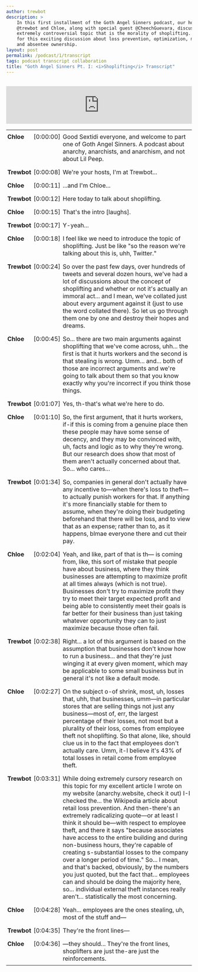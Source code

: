 ```yaml
---
author: trewbot
description: >
    In this first installment of the Goth Angel Sinners podcast, our hosts
    @trewbot and Chloe, along with special guest @CheechGuevara, discuss the
    extremely controversial topic that is the morality of shoplifting. Join us
    for this exciting discussion about loss prevention, optimization, morality,
    and absentee ownership.
layout: post
permalink: /podcast/1/transcript
tags: podcast transcript collaboration
title: "Goth Angel Sinners Pt. I: <i>Shoplifting</i> Transcript"
---
```


<br>

<iframe src="https://anchor.fm/gthnglsnnrs/embed" height="102px" width="100%"
frameborder="0" scrolling="no"></iframe>

<style>
    .transcript tr {
        vertical-align: top;
    }
    .transcript td {
        padding: 0.5rem 0.2rem;
    }
</style>

<table class="transcript">
    <tr>
        <td><b>Chloe</b></td>
        <td>[0:00:00]</td>
        <td>Good Sextidi everyone, and welcome to part one of Goth Angel Sinners. A podcast about anarchy, anarchists, and anarchism, and not about Lil Peep.</td>
    </tr>
    <tr>
        <td><b>Trewbot</b></td>
        <td>[0:00:08]</td>
        <td>We're your hosts, I'm at Trewbot...</td>
    </tr>
    <tr>
        <td><b>Chloe</b></td>
        <td>[0:00:11]</td>
        <td>...and I'm Chloe...</td>
    </tr>
    <tr>
        <td><b>Trewbot</b></td>
        <td>[0:00:12]</td>
        <td>Here today to talk about shoplifting.</td>
    </tr>
    <tr>
        <td><b>Chloe</b></td>
        <td>[0:00:15]</td>
        <td>That's the intro [laughs].</td>
    </tr>
    <tr>
        <td><b>Trewbot</b></td>
        <td>[0:00:17]</td>
        <td>Y-yeah...</td>
    </tr>
    <tr>
        <td><b>Chloe</b></td>
        <td>[0:00:18]</td>
        <td>I feel like we need to introduce the topic of shoplifting. Just be like "so the reason we're talking about this is, uhh, Twitter."</td>
    </tr>
    <tr>
        <td><b>Trewbot</b></td>
        <td>[0:00:24]</td>
        <td>So over the past few days, over hundreds of tweets and several dozen hours, we've had a lot of discussions about the concept of shoplifting and whether or not it's actually an immoral act... and I mean, we've collated just about every argument against it (just to use the word collated there). So let us go through them one by one and destroy their hopes and dreams.</td>
    </tr>
    <tr>
        <td><b>Chloe</b></td>
        <td>[0:00:45]</td>
        <td>So... there are two main arguments against shoplifting that we've come across, uhh... the first is that it hurts workers and the second is that stealing is wrong. Umm... and... both of those are incorrect arguments and we're going to talk about them so that you know exactly why you're incorrect if you think those things.</td>
    </tr>
    <tr>
		<td><b>Trewbot</b></td>
		<td>[0:01:07]</td>
		<td>Yes, th-that's what we're here to do.</td>
	</tr>
	<tr>
		<td><b>Chloe</b></td>
		<td>[0:01:10]</td>
		<td>So, the first argument, that it hurts workers, if-if this is coming from a genuine place then these people may have some sense of decency, and they may be convinced with, uh, facts and logic as to why they're wrong. But our research does show that most of them aren't actually concerned about that. So... who cares...</td>
	</tr>
	<tr>
		<td><b>Trewbot</b></td>
		<td>[0:01:34]</td>
		<td>So, companies in general don't actually have any incentive to&mdash;when there's loss to theft&mdash;to actually punish workers for that. If anything it's more financially stable for them to assume, when they're doing their budgeting beforehand that there will be loss, and to view that as an expense; rather than to, as it happens, blmae everyone there and cut their pay. </td>
	</tr>
	<tr>
		<td><b>Chloe</b></td>
		<td>[0:02:04]</td>
		<td>Yeah, and like, part of that is th&mdash; is coming from, like, this sort of mistake that people have about business, where they think businesses are attempting to maximize profit at all times always (which is not true). Businesses don't try to maximize profit they try to meet their target expected profit and being able to consistently meet their goals is far better for their business than just taking whatever opportunity they can to just maximize because those often fail.</td>
	</tr>
	<tr>
		<td><b>Trewbot</b></td>
		<td>[0:02:38]</td>
		<td>Right... a lot of this argument is based on the assumption that businesses don't know how to run a business... and that they're just winging it at every given moment, which may be applicable to some small business but in general it's not like a default mode.</td>
	</tr>
	<tr>
		<td><b>Chloe</b></td>
		<td>[0:02:27]</td>
		<td>On the subject o-of shrink, most, uh, losses that, uhh, that businesses, umm&mdash;in particular stores that are selling things not just any business&mdash;most of, err, the largest percentage of their losses, not most but a plurality of their loss, comes from employee theft not shoplifting. So that alone, like, should clue us in to the fact that employees don't actually care. Umm, it-I believe it's 43% of total losses in retail come from employee theft.</td>
	</tr>
    <tr>
		<td><b>Trewbot</b></td>
		<td>[0:03:31]</td>
		<td>While doing extremely cursory research on this topic for my excellent article I wrote on my website (anarchy.website, check it out) I-I checked the... the Wikipedia article about retail loss prevention. And then-there's an extremely radicalizing quote&mdash;or at least I think it should be&mdash;with respect to employee theft, and there it says "because associates have access to the entire building and during non-business hours, they're capable of creating s-substantial losses to the company over a longer period of time." So... I mean, and that's backed, obviously, by the numbers you just quoted, but the fact that... employees can and should be doing the majority here, so... individual external theft instances really aren't... statistically the most concerning.</td>
	</tr>
	<tr>
		<td><b>Chloe</b></td>
		<td>[0:04:28]</td>
		<td>Yeah... employees are the ones stealing, uh, most of the stuff and&mdash;</td>
	</tr>
	<tr>
		<td><b>Trewbot</b></td>
		<td>[0:04:35]</td>
		<td>They're the front lines&mdash;</td>
	</tr>
	<tr>
		<td><b>Chloe</b></td>
		<td>[0:04:36]</td>
		<td>&mdash;they should... They're the front lines, shoplifters are just the-are just the reinforcements.</td>
	</tr>
</table>

<!--
    This is easiest to format using a RegExp replace from
        \r\n(.*)\r\n([0-9:]+)\r\n(.*)\r\n
    to
        \t<tr>\n\t\t<td><b>$1</b></td>\n\t\t<td>[$2]</td>\n\t\t<td>$3</td>\n\t</tr>\n
-->
